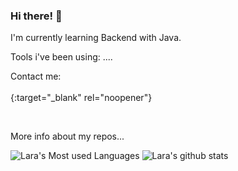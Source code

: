 ### Hi there! 👋

I'm currently learning Backend with Java. 

Tools i've been using:
....
</br>

Contact me:</br>
</br>
[![<GitHub>](https://img.shields.io/badge/GitHub-000000?style=for-the-badge&logo=GitHub&logoColor=white)](https://github.com/Laraconverso){:target="_blank" rel="noopener"}
  
<a href="https://github.com/Laraconverso">![<GitHub>](https://img.shields.io/badge/GitHub-000000?style=for-the-badge&logo=GitHub&logoColor=white)</a>
<a href="https://www.linkedin.com/in/laraconverso/">![<LinkdeIn>](https://img.shields.io/badge/LinkedIn-0A66C2?style=for-the-badge&logo=LinkedIn&logoColor=0000)</a>
<a href="" >![<mail>](https://img.shields.io/badge/mail-EA4335?style=for-the-badge&logo=gmail&logoColor=white)</a>
<a href="https://twitter.com/laritss1">![<Twitter>](https://img.shields.io/badge/twitter-1DA1F2?style=for-the-badge&logo=Twitter&logoColor=white)</a>
<a href="">![<Instagram>](https://img.shields.io/badge/Instagram-E4405F?style=for-the-badge&logo=Instagram&logoColor=white)</a>

More info about my repos...

![Lara's Most used Languages](https://github-readme-stats.vercel.app/api/top-langs/?username=Laraconverso&bg_color=30,e96443,904e95&title_color=fff&text_color=fff)
![Lara's github stats](https://github-readme-stats.vercel.app/api?username=Laraconverso&show_icons=true&theme=dracula)


<!--
**Laraconverso/Laraconverso** is a ✨ _special_ ✨ repository because its `README.md` (this file) appears on your GitHub profile.

Here are some ideas to get you started:

- 🔭 I’m currently working on ...
- 🌱 I’m currently learning ...
- 👯 I’m looking to collaborate on ...
- 🤔 I’m looking for help with ...
- 💬 Ask me about ...
- 📫 How to reach me: ...
- 😄 Pronouns: ...
- ⚡ Fun fact: ...
-->
